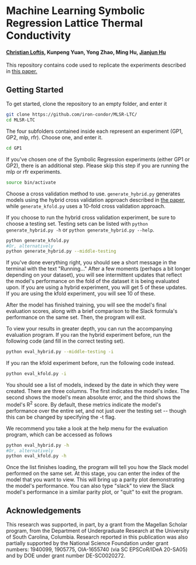 # Machine Learning Symbolic Regression Lattice Thermal Conductivity

#### [Christian Loftis](https://github.com/iron-condor), Kunpeng Yuan, Yong Zhao, Ming Hu, [Jianjun Hu](https://github.com/usccolumbia)

This repository contains code used to replicate the experiments described in [this paper.](https://arxiv.org/abs/2008.03670)

## Getting Started
To get started, clone the repository to an empty folder, and enter it

```bash
git clone https://github.com/iron-condor/MLSR-LTC/
cd MLSR-LTC
```

The four subfolders contained inside each represent an experiment (GP1, GP2, mlp, rfr). Choose one, and enter it.

```bash
cd GP1
```

If you've chosen one of the Symbolic Regression experiments (either GP1 or GP2), there is an additional step. Please skip this step if you are running the mlp or rfr experiments.
```bash
source bin/activate
```

Choose a cross validation method to use. `generate_hybrid.py` generates models using the hybrid cross validation approach described in [the paper](https://arxiv.org/abs/2008.03670), while `generate_kfold.py` uses a 10-fold cross validation approach.

If you choose to run the hybrid cross validation experiment, be sure to choose a testing set. Testing sets can be listed with `python generate_hybrid.py -h` or `python generate_hybrid.py --help`.

```bash
python generate_kfold.py
#Or, alternatively
python generate_hybrid.py --middle-testing
```

If you've done everything right, you should see a short message in the terminal with the text "Running..."
After a few moments (perhaps a bit longer depending on your dataset), you will see intermittent updates that reflect the model's performance on the fold of the dataset it is being evaluated upon. If you are using a hybrid experiment, you will get 5 of these updates. If you are using the kfold experiment, you will see 10 of these.

After the model has finished training, you will see the model's final evaluation scores, along with a brief comparison to the Slack formula's performance on the same set. Then, the program will exit.

To view your results in greater depth, you can run the accompanying evaluation program. If you ran the hybrid experiment before, run the following code (and fill in the correct testing set).

```bash
python eval_hybrid.py --middle-testing -i
```

If you ran the kfold experiment before, run the following code instead.

```bash
python eval_kfold.py -i
```

You should see a list of models, indexed by the date in which they were created. There are three columns. The first indicates the model's index. The second shows the model's mean absolute error, and the third shows the model's R<sup>2</sup> score. By default, these metrics indicate the model's performance over the entire set, and not just over the testing set -- though this can be changed by specifying the -t flag.

We recommend you take a look at the help menu for the evaluation program, which can be accessed as follows

```bash
python eval_hybrid.py -h
#Or, alternatively
python eval_kfold.py -h
```

Once the list finishes loading, the program will tell you how the Slack model performed on the same set. At this stage, you can enter the index of the model that you want to view. This will bring up a parity plot demonstrating the model's performance. You can also type "slack" to view the Slack model's performance in a similar parity plot, or "quit" to exit the program.

## Acknowledgements

This research was supported, in part, by a grant from the Magellan Scholar program, from the Department of Undergraduate Research at the University of South Carolina, Columbia. Research reported in this publication was also partially supported by the National Science Foundation under grant numbers: 1940099, 1905775, OIA-1655740 (via SC EPSCoR/IDeA 20-SA05) and by DOE under grant number DE-SC0020272.

